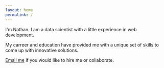 ```yaml
---
layout: home
permalink: /
---
```


I'm Nathan. I am a data scientist with a little experience in web development.

My carreer and education have provided me with a unique set of skills to come up with innovative solutions.

[Email me](mailto:shep.nathan.d@gmail.com) if you would like to hire me or collaborate.